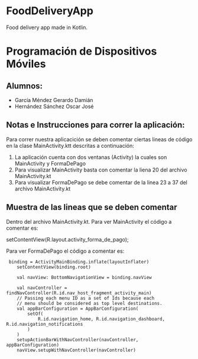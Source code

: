# FoodDeliveryApp
Food delivery app made in Kotlin.
# Programación de Dispositivos Móviles

## Alumnos:

- García Méndez Gerardo Damián
- Hernández Sánchez Oscar José

## Notas e Instrucciones para correr la aplicación:

Para correr nuestra aplicacición se deben comentar ciertas lineas de código en la clase MainActivity.ktt descritas 
a continuación:

1. La aplicación cuenta con dos ventanas (Activity) la cuales son MainActivity y FormaDePago
2. Para visualizar MainActivity basta con comentar la liena 20 del archivo MainActivity.kt
3. Para visualizar FormaDePago se debe comentar de la linea 23 a 37 del archivo MainActivity.kt

## Muestra de las lineas que se deben comentar
Dentro del archivo MainActivity.kt.
Para ver MainActivity el código a comentar es:

 setContentView(R.layout.activity_forma_de_pago);

Para ver FormaDePago el código a comentar es:

     binding = ActivityMainBinding.inflate(layoutInflater)
        setContentView(binding.root)

        val navView: BottomNavigationView = binding.navView

        val navController = findNavController(R.id.nav_host_fragment_activity_main)
        // Passing each menu ID as a set of Ids because each
        // menu should be considered as top level destinations.
        val appBarConfiguration = AppBarConfiguration(
            setOf(
                R.id.navigation_home, R.id.navigation_dashboard, R.id.navigation_notifications
            )
        )
        setupActionBarWithNavController(navController, appBarConfiguration)
        navView.setupWithNavController(navController)

        